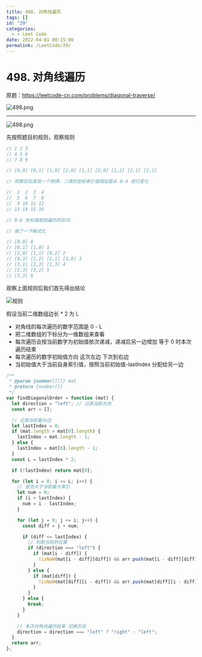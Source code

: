 ```yaml
---
title: 498. 对角线遍历
tags: []
id: "29"
categories:
  - - Leet Code
date: 2022-04-01 00:15:00
permalink: /LeetCode/29/
---
```


# 498. 对角线遍历

原题：https://leetcode-cn.com/problems/diagonal-traverse/

![498.png](https://s2.loli.net/2022/03/31/s2WBEwN7rmtfAKT.png)

<!--more-->

---

![498.png](https://s2.loli.net/2022/03/31/rDeta4A2N7Yqo8s.png)

先按照题目的规则，观察规则

```javascript
// 1 2 3
// 4 5 6
// 7 8 9

// [0,0] [0,1] [1,0] [2,0] [1,1] [2,0] [1,2] [2,1] [2,2]

// 观察后后发现一个规律，二维的坐标索引值相加是从 0-4 进行变化
```

```javascript
//  1  2  3  4
//  5  6  7  8
//  9 10 11 12
// 13 14 15 16

// 0-6 坐标值相加遍历的区间

// 做了一下格式化

// [0,0] 0
// [0,1] [1,0] 1
// [2,0] [1,1] [0,2] 2
// [0,3] [1,2] [2,1] [3,0] 3
// [3,1] [2,2] [1,3] 4
// [2,3] [3,2] 5
// [3,3] 6
```

观察上面规则后我们首先得出结论

![规则](https://s2.loli.net/2022/03/31/Eo3RIJDhr68ZeXl.png)

假设当前二维数组边长 \* 2 为 L

- 对角线的每次遍历的数字范围是 0 - L
- 把二维数组的下标分为一维数组来查看
- 每次遍历会按当前数字为初始值依次递减，递减后另一边增加 等于 0 时本次遍历结束
- 每次遍历的数字初始值方向 这次左边 下次到右边
- 当初始值大于当前自身索引值，按照当前初始值-lastIndex 分配给另一边

```javascript
/**
 * @param {number[][]} mat
 * @return {number[]}
 */
var findDiagonalOrder = function (mat) {
  let direction = "left"; // 记录当前方向
  const arr = [];

  // 记录当前最长边
  let lastIndex = 0;
  if (mat.length > mat[0].length) {
    lastIndex = mat.length - 1;
  } else {
    lastIndex = mat[0].length - 1;
  }
  const L = lastIndex * 2;

  if (!lastIndex) return mat[0];

  for (let i = 0; i <= L; i++) {
    // 是否大于当前最大索引
    let num = 0;
    if (i > lastIndex) {
      num = i - lastIndex;
    }

    for (let j = 0; j <= i; j++) {
      const diff = j + num;

      if (diff <= lastIndex) {
        // 判断当前的位置
        if (direction === "left") {
          if (mat[i - diff]) {
            !isNaN(mat[i - diff][diff]) && arr.push(mat[i - diff][diff]);
          }
        } else {
          if (mat[diff]) {
            !isNaN(mat[diff][i - diff]) && arr.push(mat[diff][i - diff]);
          }
        }
      } else {
        break;
      }
    }

    // 本次对角线遍历结束 切换方向
    direction = direction === "left" ? "right" : "left";
  }
  return arr;
};
```
